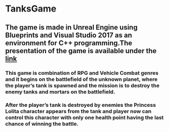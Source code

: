 # TanksGame
## The game is made in Unreal Engine using Blueprints and Visual Studio 2017 as an environment for C++ programming.The presentation of the game is available under the [link](https://www.youtube.com/watch?v=jJRuWvR4Bps)
### This game is combination of RPG and Vehicle Combat genres and it begins on the battlefield of the unknown planet, where the player’s tank is spawned and the mission is to destroy the enemy tanks and mortars on the battlefield. 
### After the player’s tank is destroyed by enemies the Princess Lolita character appears from the tank and player now can control this character with only one health point having the last chance of winning the battle.
